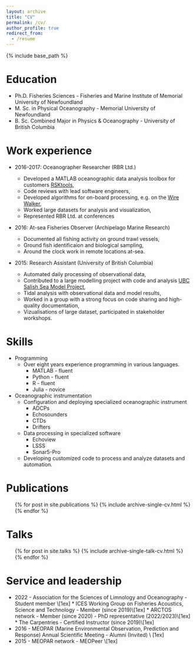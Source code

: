 ```yaml
---
layout: archive
title: "CV"
permalink: /cv/
author_profile: true
redirect_from:
  - /resume
---
```


{% include base_path %}

Education
======
* Ph.D. Fisheries Sciences - Fisheries and Marine Institute of Memorial University of Newfoundland
* M. Sc. in Physical Oceanography - Memorial University of Newfoundland
* B. Sc. Combined Major in Physics & Oceanography - University of British Columbia

Work experience
======
* 2016-2017: Oceanographer Researcher (RBR Ltd.)
  * Developed a MATLAB oceanographic data analysis toolbox for customers [RSKtools](https://bitbucket.org/rbr/rsktools/src/master/),
  * Code reviews with lead software engineers,
  * Developed algorithms for on-board processing, e.g. on the [Wire Walker](https://www.delmarocean.com/wirewalker),
  * Worked large datasets for analysis and visualization,
  * Represented RBR Ltd. at conferences

* 2016: At-sea Fisheries Observer (Archipelago Marine Research)
  * Documented all fishing activity on ground trawl vessels,
  * Ground fish identificaion and biological sampling,
  * Around the clock work in remote locations at-sea.
  
* 2015: Research Assistant (University of British Columbia)
  * Automated daily processing of observational data,
  * Contributed to a large modelling project with code and analysis [UBC Salish Sea Model Project](https://salishsea.eos.ubc.ca/),
  * Tidal analysis with observational data and model results,
  * Worked in a group with a strong focus on code sharing and high-quality documentation,
  * Vizualisations of large dataset, participated in stakeholder workshops.
  
Skills
======
* Programming
  * Over eight years experience programming in various languages.
      * MATLAB - fluent
      * Python - fluent
      * R - fluent
      * Julia - novice
* Oceanographic instrumentation
  * Configuration and deploying specialized oceanographic instrument
      * ADCPs
      * Echosounders
      * CTDs
      * Drifters
  * Data processing in specialized software
      * Echoview
      * LSSS
      * Sonar5-Pro
  * Developing customized code to process and analyze datasets and automation.

Publications
======
  <ul>{% for post in site.publications %}
    {% include archive-single-cv.html %}
  {% endfor %}</ul>
  
Talks
======
  <ul>{% for post in site.talks %}
    {% include archive-single-talk-cv.html %}
  {% endfor %}</ul>
  

Service and leadership
======
 * 2022 - Association for the Sciences of Limnology and Oceanography - Student member \\[1ex]
         * ICES Working Group on Fisheries Acoustics, Science and Technology - Member (since 2019)\\[1ex]
         * ARCTOS network - Member (since 2020) - PhD representative (2022/2023)\\[1ex]
         * The Carpentries - Certified Instructor (since 2019)\\[1ex]
 * 2016 - MEOPAR (Marine Environmental Observation, Prediction and Response) Annual Scientific Meeting - Alumni (Invited) \\ [1ex]
 * 2015 - MEOPAR network - MEOPeer \\[1ex]
